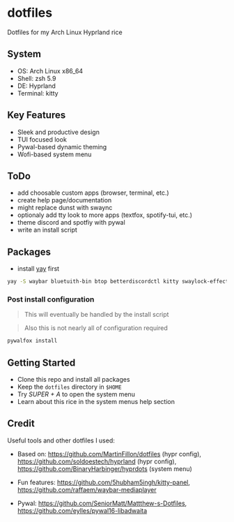 # dotfiles

Dotfiles for my Arch Linux Hyprland rice

## System

- OS: Arch Linux x86_64
- Shell: zsh 5.9
- DE: Hyprland
- Terminal: kitty

## Key Features

- Sleek and productive design
- TUI focused look
- Pywal-based dynamic theming
- Wofi-based system menu

## ToDo

- add choosable custom apps (browser, terminal, etc.)
- create help page/documentation
- might replace dunst with swaync
- optionaly add tty look to more apps (textfox, spotify-tui, etc.)
- theme discord and spotfiy with pywal
- write an install script

## Packages

- install [yay](https://github.com/Jguer/yay?tab=readme-ov-file#installation) first

```bash
yay -S waybar bluetuith-bin btop betterdiscordctl kitty swaylock-effects spicetify hyprpaper wofi dunst catppuccin-gtk-theme-mocha cliphist firefox vesktop-bin spotify obsidian vscodium-bin thunar pamixer playerctl brightnessctl hyprshot zsh pipewire pipewire-pulse pipewire-audio libreoffice-extension-texmaths libreoffice-fresh noto-fonts noto-fonts-cjk noto-fonts-emoji kvantummanager qt5-wayland qt6-wayland swayidle batsignal adw-gtk-theme gradience python-pywal16 waypaper yazi wiremix python-pywalfox
```

### Post install configuration

> This will eventually be handled by the install script

> Also this is not nearly all of configuration required

```bash
pywalfox install
```

## Getting Started

- Clone this repo and install all packages
- Keep the `dotfiles` directory in `$HOME`
- Try *SUPER + A* to open the system menu 
- Learn about this rice in the system menus help section

## Credit

Useful tools and other dotfiles I used:

- Based on: https://github.com/MartinFillon/dotfiles (hypr config), https://github.com/soldoestech/hyprland (hypr config), https://github.com/BinaryHarbinger/hyprdots (system menu)

- Fun features: https://github.com/5hubham5ingh/kitty-panel, https://github.com/raffaem/waybar-mediaplayer

- Pywal: https://github.com/SeniorMatt/Mattthew-s-Dotfiles, https://github.com/eylles/pywal16-libadwaita
